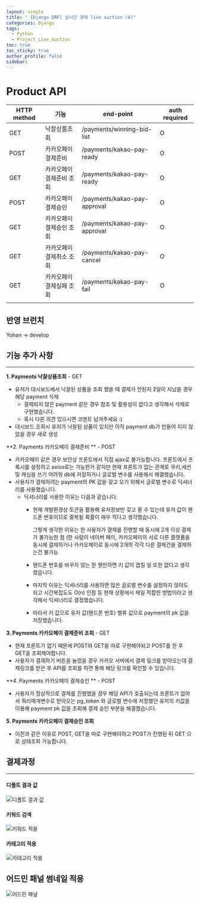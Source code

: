 ```yaml
---
layout: single
title: " [Django DRF] 실시간 경매 live auction (6)"
categories: Django
tags:
  - Python
  - Project_Live_Auction
toc: true
toc_sticky: true
author_profile: false
sidebar:
---
```

# Product API

| HTTP method | 기능                     | end-point                    | auth required |
| ----------- | ------------------------ | ---------------------------- | ------------- |
| GET         | 낙찰상품조회             | /payments/winning-bid-list   | O             |
| POST        | 카카오페이 결제준비      | /payments/kakao-pay-ready    | O             |
| GET         | 카카오페이 결제준비 조회 | /payments/kakao-pay-ready    | O             |
| POST        | 카카오페이 결제승인      | /payments/kakao-pay-approval | O             |
| GET         | 카카오페이 결제승인 조회 | /payments/kakao-pay-approval | O             |
| GET         | 카카오페이 결제취소 조회 | /payments/kakao-pay-cancel   | O             |
| GET         | 카카오페이 결제실패 조회 | /payments/kakao-pay-fail     | O             |
|             |                          |                              |               |

## 반영 브런치

Yohan -> develop

## 기능 추가 사항
---- 
**1. Payments 낙찰상품조회** - GET
- 유저가 대시보드에서 낙찰된 상품을 조회 했을 때 결제가 안된지 2일이 지났을 경우 해당 payment 삭제
	- 결제되지 않은 payment 같은 경우 참조 및 활용성이 없다고 생각해서 삭제로 구현했습니다. 
	- 혹시 다른 의견 있으시면 코멘트 남겨주세요 :)
- 대시보드 조회시 유저가 낙찰된 상품이 있지만 아직 payment db가 만들어 지지 않았을 경우 새로 생성

**2. Payments 카카오페이 결제준비 ** - POST
- 카카오페이 같은 경우 보안상 프론트에서 직접 ajax로 불가능합니다. 프론트에서 프록시를 설정하고 axios로는 가능한거 같지만 현재 프론트가 없는 관계로 쿠키,세션 및 캐싱을 쓰기 어려워 db에 저장하거나 글로벌 변수를 사용해서 해결했습니다.
- 사용자가 결제하려는 payment의 PK 값을 갖고 오기 위해서 글로벌 변수로 딕셔너리를 사용했습니다.
	- 딕셔너리를 사용한 이유는 다음과 같습니다.
		- 현재 개발환경상 토큰을 활용해 유저정보만 갖고 올 수 있는데 유저 값이 핸드폰 번호이므로 중복될 확률이 매우 적다고 생각했습니다.
		  
		  그렇게 생각한 이유는 한 사용자가 결제를 진행할 때 동시에 2개 이상 결제가 불가능한 점 
		  (한 사람이 네이버 페이, 카카오페이의 서로 다른 플랫폼을 동시에 결제하거나 카카오페이로 동시에 2개의 각각 다른 결제건을 결제하는건 불가능
		  
		- 핸드폰 번호를 바꾸지 않는 한 웬만하면 키 값이 겹칠 일 또한 없다고 생각했습니다.
		- 마지막 이유는 딕셔너리를 사용하면 많은 글로벌 변수를 설정하지 않아도 되고 시간복잡도도 O(n) 인점 등 현재 상황에서 제일 적합한 방법이라고 생각해서 딕셔너리로 결정했습니다.
		- 따라서 키 값으로 유저 값(핸드폰 번호) 벨류 값으로 payment의 pk 값을 저장했습니다.


**3. Payments 카카오페이 결제준비  조회** - GET
- 현재 프론트가 없기 때문에 POST와 GET을 따로 구현해야되고 POST를 한 후 GET을 조회해야합니다.
- 사용자가 결제하기 버튼을 눌렀을 경우 카카오 서버에서 결제 링크를 받아오는데 결제링크를 받은 후 API를 조회를 하면 통해 해당 링크를 확인할 수 있습니다.


**4. Payments 카카오페이 결제승인 ** - POST
- 사용자가 정상적으로 결제를 진행했을 경우 해당 API가 호출되는데 프론트가 없어서 쿼리매개변수로 받아오는 pg_token 와 글로벌 변수에 저장했던 유저의 키값을 이용해 payment pk 값을 조회해 결제 승인 부분을 해결했습니다.


**5. Payments 카카오페이 결제승인 조회**
- 이전과 같은 이유로 POST, GET을 따로 구현해야하고 POST가 진행된 뒤 GET 으로 상태조회 가능합니다.



## 결제과정
---- 


#### 디폴트 결과 값

![디폴트 결과 값](https://github.com/wodnrP/realtime_auction/assets/103474568/3cfbc7da-367b-4696-9d3b-ba8872a53dae)


#### 키워드 검색

![키워드 적용](https://github.com/wodnrP/realtime_auction/assets/103474568/6e7cfc6e-cedb-4ddc-b5bd-26dfab8f390d)


#### 카테고리 적용

![카테고리 적용](https://github.com/wodnrP/realtime_auction/assets/103474568/99cf5c09-2441-41a8-9bde-1dfc82e39434)



## 어드민 패널 썸네일 적용

![어드민 패널](https://github.com/wodnrP/realtime_auction/assets/103474568/4d338d12-b95a-4e9f-9b6c-35008543ba35)







